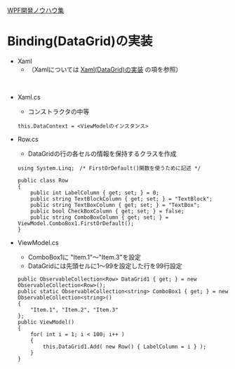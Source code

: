 [WPF開発ノウハウ集](../index.md)
# Binding(DataGrid)の実装

- Xaml
    - （Xamlについては [Xaml(DataGrid)の実装](../Xaml/DataGrid.md) の項を参照）
<br/>

- Xaml.cs

    - コンストラクタの中等
    
    ```
    this.DataContext = <ViewModelのインスタンス>
    ```

- Row.cs

    - DataGridの行の各セルの情報を保持するクラスを作成

    ```
    using System.Linq;　/* FirstOrDefault()関数を使うために記述 */

    public class Row 
    {
        public int LabelColumn { get; set; } = 0;
        public string TextBlockColumn { get; set; } = "TextBlock";
        public string TextBoxColumn { get; set; } = "TextBox";
        public bool CheckBoxColumn { get; set; } = false;
        public string ComboBoxColumn { get; set; } = ViewModel.ComboBox1.FirstOrDefault();
    } 
    ```


- ViewModel.cs

    - ComboBox1に "Item.1"～"Item.3"を設定
    - DataGridには先頭セルに1～99を設定した行を99行設定

    ```
    public ObservableCollection<Row> DataGrid1 { get; } = new ObservableCollection<Row>();
    public static ObservableCollection<string> ComboBox1 { get; } = new ObservableCollection<string>()
    {
        "Item.1", "Item.2", "Item.3"
    };
    public ViewModel()
    {
        for( int i = 1; i < 100; i++ )
        {
            this.DataGrid1.Add( new Row() { LabelColumn = i } );
        }        
    }
    ```
